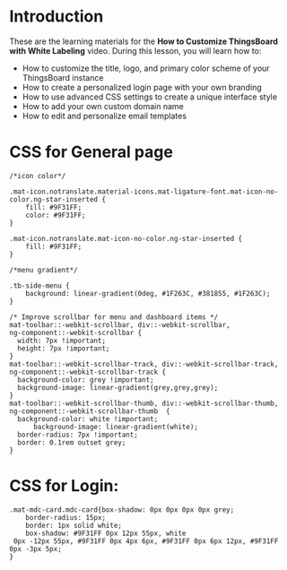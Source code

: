 # Introduction

These are the learning materials for the **How to Customize ThingsBoard with White Labeling** video.
During this lesson, you will learn how to:

- How to customize the title, logo, and primary color scheme of your ThingsBoard instance
- How to create a personalized login page with your own branding
- How to use advanced CSS settings to create a unique interface style
- How to add your own custom domain name
- How to edit and personalize email templates

# CSS for General page

```
/*icon color*/

.mat-icon.notranslate.material-icons.mat-ligature-font.mat-icon-no-color.ng-star-inserted {
    fill: #9F31FF;
    color: #9F31FF;
}

.mat-icon.notranslate.mat-icon-no-color.ng-star-inserted {
    fill: #9F31FF;
}

/*menu gradient*/

.tb-side-menu {
    background: linear-gradient(0deg, #1F263C, #381855, #1F263C);
}

/* Improve scrollbar for menu and dashboard items */
mat-toolbar::-webkit-scrollbar, div::-webkit-scrollbar,
ng-component::-webkit-scrollbar {
  width: 7px !important;
  height: 7px !important;
}
mat-toolbar::-webkit-scrollbar-track, div::-webkit-scrollbar-track,
ng-component::-webkit-scrollbar-track {
  background-color: grey !important;
  background-image: linear-gradient(grey,grey,grey);
}
mat-toolbar::-webkit-scrollbar-thumb, div::-webkit-scrollbar-thumb,
ng-component::-webkit-scrollbar-thumb  {
  background-color: white !important;
      background-image: linear-gradient(white);
  border-radius: 7px !important;
  border: 0.1rem outset grey;
}
```

# CSS for Login:

```
.mat-mdc-card.mdc-card{box-shadow: 0px 0px 0px 0px grey;
    border-radius: 15px;
    border: 1px solid white;
    box-shadow: #9F31FF 0px 12px 55px, white
 0px -12px 55px, #9F31FF 0px 4px 6px, #9F31FF 0px 6px 12px, #9F31FF 0px -3px 5px;
}
```
